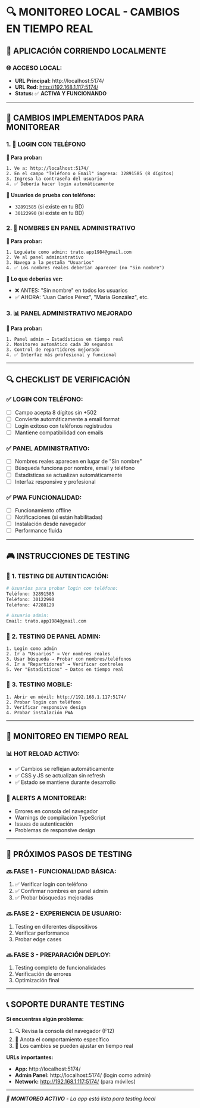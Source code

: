 # 🔍 MONITOREO LOCAL - CAMBIOS EN TIEMPO REAL

## 📱 **APLICACIÓN CORRIENDO LOCALMENTE**

### 🌐 **ACCESO LOCAL:**
- **URL Principal:** http://localhost:5174/
- **URL Red:** http://192.168.1.117:5174/
- **Status:** ✅ **ACTIVA Y FUNCIONANDO**

---

## 🎯 **CAMBIOS IMPLEMENTADOS PARA MONITOREAR**

### 1. 📱 **LOGIN CON TELÉFONO** 
**🔧 Para probar:**
```
1. Ve a: http://localhost:5174/
2. En el campo "Teléfono o Email" ingresa: 32891585 (8 dígitos)
3. Ingresa la contraseña del usuario
4. ✅ Debería hacer login automáticamente
```

**🎯 Usuarios de prueba con teléfono:**
- `32891585` (si existe en tu BD)
- `30122990` (si existe en tu BD)

### 2. 👥 **NOMBRES EN PANEL ADMINISTRATIVO**
**🔧 Para probar:**
```
1. Loguéate como admin: trato.app1984@gmail.com
2. Ve al panel administrativo
3. Navega a la pestaña "Usuarios" 
4. ✅ Los nombres reales deberían aparecer (no "Sin nombre")
```

**🎯 Lo que deberías ver:**
- ❌ ANTES: "Sin nombre" en todos los usuarios
- ✅ AHORA: "Juan Carlos Pérez", "María González", etc.

### 3. 📊 **PANEL ADMINISTRATIVO MEJORADO**
**🔧 Para probar:**
```
1. Panel admin → Estadísticas en tiempo real
2. Monitoreo automático cada 30 segundos
3. Control de repartidores mejorado
4. ✅ Interfaz más profesional y funcional
```

---

## 🔍 **CHECKLIST DE VERIFICACIÓN**

### ✅ **LOGIN CON TELÉFONO:**
- [ ] Campo acepta 8 dígitos sin +502
- [ ] Convierte automáticamente a email format
- [ ] Login exitoso con teléfonos registrados
- [ ] Mantiene compatibilidad con emails

### ✅ **PANEL ADMINISTRATIVO:**
- [ ] Nombres reales aparecen en lugar de "Sin nombre"
- [ ] Búsqueda funciona por nombre, email y teléfono
- [ ] Estadísticas se actualizan automáticamente
- [ ] Interfaz responsive y profesional

### ✅ **PWA FUNCIONALIDAD:**
- [ ] Funcionamiento offline
- [ ] Notificaciones (si están habilitadas)
- [ ] Instalación desde navegador
- [ ] Performance fluida

---

## 🎮 **INSTRUCCIONES DE TESTING**

### 🔐 **1. TESTING DE AUTENTICACIÓN:**
```bash
# Usuarios para probar login con teléfono:
Teléfono: 32891585
Teléfono: 30122990
Teléfono: 47288129

# Usuario admin:
Email: trato.app1984@gmail.com
```

### 👥 **2. TESTING DE PANEL ADMIN:**
```
1. Login como admin
2. Ir a "Usuarios" → Ver nombres reales
3. Usar búsqueda → Probar con nombres/teléfonos
4. Ir a "Repartidores" → Verificar controles
5. Ver "Estadísticas" → Datos en tiempo real
```

### 📱 **3. TESTING MOBILE:**
```
1. Abrir en móvil: http://192.168.1.117:5174/
2. Probar login con teléfono
3. Verificar responsive design
4. Probar instalación PWA
```

---

## 🔄 **MONITOREO EN TIEMPO REAL**

### 📊 **HOT RELOAD ACTIVO:**
- ✅ Cambios se reflejan automáticamente
- ✅ CSS y JS se actualizan sin refresh
- ✅ Estado se mantiene durante desarrollo

### 🚨 **ALERTS A MONITOREAR:**
- Errores en consola del navegador
- Warnings de compilación TypeScript
- Issues de autenticación
- Problemas de responsive design

---

## 🎯 **PRÓXIMOS PASOS DE TESTING**

### 🔜 **FASE 1 - FUNCIONALIDAD BÁSICA:**
1. ✅ Verificar login con teléfono
2. ✅ Confirmar nombres en panel admin
3. ✅ Probar búsquedas mejoradas

### 🔜 **FASE 2 - EXPERIENCIA DE USUARIO:**
1. Testing en diferentes dispositivos
2. Verificar performance
3. Probar edge cases

### 🔜 **FASE 3 - PREPARACIÓN DEPLOY:**
1. Testing completo de funcionalidades
2. Verificación de errores
3. Optimización final

---

## 📞 **SOPORTE DURANTE TESTING**

**Si encuentras algún problema:**
1. 🔍 Revisa la consola del navegador (F12)
2. 📝 Anota el comportamiento específico
3. 🔧 Los cambios se pueden ajustar en tiempo real

**URLs importantes:**
- **App:** http://localhost:5174/
- **Admin Panel:** http://localhost:5174/ (login como admin)
- **Network:** http://192.168.1.117:5174/ (para móviles)

---

*🔄 **MONITOREO ACTIVO** - La app está lista para testing local*

